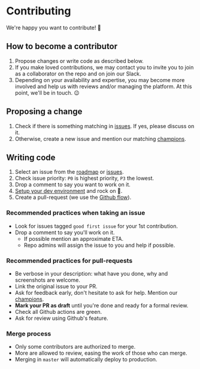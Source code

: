 # Contributing

We're happy you want to contribute! 🤗

## How to become a contributor

1. Propose changes or write code as described below.
2. If you make loved contributions, we may contact you to invite you to join as a collaborator on the repo and on join our Slack.
3. Depending on your availability and expertise, you may become more involved and help us with reviews and/or managing the platform. At this point, we'll be in touch. 😉

## Proposing a change

1. Check if there is something matching in [issues](https://github.com/hostolab/covidliste/issues). If yes, please discuss on it.
2. Otherwise, create a new issue and mention our matching [champions](champions.md).

## Writing code

1. Select an issue from the [roadmap](https://github.com/hostolab/covidliste/projects/1) or [issues](https://github.com/hostolab/covidliste/issues).
2. Check issue priority: `P0` is highest priority, `P3` the lowest.
3. Drop a comment to say you want to work on it.
4. [Setup your dev environment](developing.md) and rock on 🎸.
5. Create a pull-request (we use the [Github flow](https://guides.github.com/introduction/flow/)).

### Recommended practices when taking an issue

- Look for issues tagged `good first issue` for your 1st contribution.
- Drop a comment to say you'll work on it.
  - If possible mention an approximate ETA.
  - Repo admins will assign the issue to you and help if possible.

### Recommended practices for pull-requests

- Be verbose in your description: what have you done, why and screenshots are welcome.
- Link the original issue to your PR.
- Ask for feedback early, don't hesitate to ask for help. Mention our [champions](champions.md).
- **Mark your PR as draft** until you're done and ready for a formal review.
- Check all Github actions are green.
- Ask for review using Github's feature.

### Merge process

- Only some contributors are authorized to merge.
- More are allowed to review, easing the work of those who can merge.
- Merging in `master` will automatically deploy to production.
